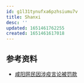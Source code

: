 ```yaml
---
id: g1l31tynufxa6pzhsiumu7v
title: Shanxi
desc: ''
updated: 1651461762255
created: 1651461617018
---
```


## 参考资料

- [咸阳网民因涉疫言论被罚款](https://twitter.com/SpeechFreedomCN/status/1483771738039197698?cxt=HHwWhIC52ZmitZcpAAAAA)
